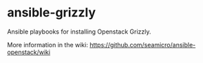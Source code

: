 ansible-grizzly
===============

Ansible playbooks for installing Openstack Grizzly.

More information in the wiki: https://github.com/seamicro/ansible-openstack/wiki

